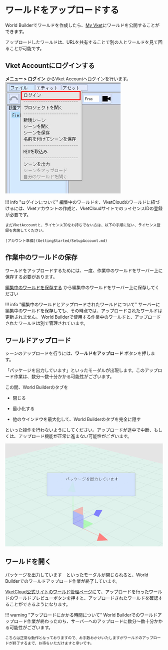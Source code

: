 # ワールドをアップロードする

World Builderでワールドを作成したら、[My Vket](https://vket.com/play/world)にワールドを公開することができます。

アップロードしたワールドは、URLを共有することで別の人とワールドを見て回ることが可能です。

## Vket Accountにログインする

**メニュー > ログイン** からVket Accountへログインを行います。
![WorldUpload_1](img/WorldUpload_1.jpg)

!!! info "ログインについて"
    編集中のワールドを、VketCloudのワールドに紐づけるには、Vketアカウントの作成と、VketCloudサイトでのライセンスIDの登録が必要です。

    まだVketAccountと、ライセンスIDをお持ちでない方は、以下の手順に従い、ライセンス登録を実施してください。

    [アカウント準備](GettingStarted/SetupAccount.md)
    

## 作業中のワールドの保存
ワールドをアップロードするためには、一度、作業中のワールドをサーバー上に保存する必要があります。

[編集中のワールドを保存する](GettingStarted/SavingEditingWorlds.md) から編集中のワールドをサーバー上に保存してください

!!! info "編集中のワールドとアップロードされたワールドについて"
    サーバーに編集中のワールドを保存しても、その時点では、アップロードされたワールドは更新されません。
    World Builderで使用する作業中のワールドと、アップロードされたワールドは別で管理されています。

## ワールドアップロード

シーンのアップロードを行うには、**ワールドをアップロード** ボタンを押します。

「パッケージを出力しています」といったモーダルが出現します。このアップロード作業は、数分～数十分かかる可能性がございます。

この間、World Builderのタブを

- 閉じる

- 最小化する

- 他のウインドウを最大化して、World Builderのタブを完全に隠す

といった操作を行わないようにしてください。アップロードが途中で中断、もしくは、アップロード機能が正常に進まない可能性がございます。

![WorldUpload_4](img/WorldUpload_4.jpg)

## ワールドを開く

パッケージを出力しています　といったモーダルが閉じられると、World Builderでのワールドアップロード作業が終了しています。

[VketCloud公式サイトのワールド管理ページ](https://cloud.vket.com/account/world)にて、アップロードを行ったワールドのワールドプレビューボタンを押すと、アップロードされたワールドを確認することができるようになります。

!!! warning "アップロードにかかる時間について"
    World Builderでのワールドアップロード作業が終わったのち、サーバーへのアップロードに数分～数十分かかる可能性がございます。

    こちらは正常な動作となっておりますので、お手数おかけいたしますがワールドのアップロードが終了するまで、お待ちいただけますと幸いです。
